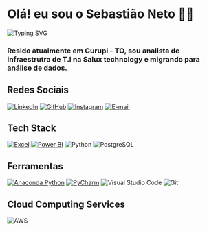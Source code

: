 # Olá! eu sou o Sebastião Neto 👋🏻
[![Typing SVG](https://readme-typing-svg.herokuapp.com/?color=fff&size=35&center=true&vCenter=true&width=1000&lines=Bem+vindo+ao+meu+perfil+do+GitHub!+:%29)](https://git.io/typing-svg)
### Resido atualmente em Gurupi - TO, sou analista de infraestrutra de T.I na Salux technology e migrando para análise de dados.

## Redes Sociais
[![LinkedIn](https://img.shields.io/badge/LinkedIn-0077B5?style=for-the-badge&logo=linkedin&logoColor=fff)](https://www.linkedin.com/in/sebastiaonetolima/)
[![GitHub](https://img.shields.io/badge/GitHub-100000?style=for-the-badge&logo=github&logoColor=white)](https://github.com/netocodedev)
[![Instagram](https://img.shields.io/badge/-Instagram-%23E4405F?style=for-the-badge&logo=instagram&logoColor=white)](https://www.instagram.com/netocode.dev/)
[![E-mail](https://img.shields.io/badge/-Email-000?style=for-the-badge&logo=microsoft-outlook&logoColor=007BFF)](mailto:sebastiaofx@hotmail.com)

## Tech Stack
[![Excel](https://img.shields.io/badge/Excel-217346?style=for-the-badge&logo=microsoft-excel&logoColor=white)](https://www.microsoft.com/en-us/microsoft-365/excel)
[![Power BI](https://img.shields.io/badge/Power_BI-F2C811?style=for-the-badge&logo=power-bi&logoColor=black)](https://powerbi.microsoft.com/)
![Python](https://img.shields.io/badge/python-3670A0?style=for-the-badge&logo=python&logoColor=ffdd54)
![PostgreSQL](https://img.shields.io/badge/PostgreSQL-000?style=for-the-badge&logo=postgresql)

## Ferramentas
[![Anaconda Python](https://img.shields.io/badge/Anaconda_Python-44A833?style=for-the-badge&logo=anaconda&logoColor=white)](https://www.anaconda.com/)
[![PyCharm](https://img.shields.io/badge/PyCharm-000000?style=for-the-badge&logo=pycharm&logoColor=white)](https://www.jetbrains.com/pycharm/)
![Visual Studio Code](https://img.shields.io/badge/-Visual%20Studio%20Code-0D1117?style=for-the-badge&logo=visual-studio-code&logoColor=007ACC&labelColor=0D1117)
![Git](https://img.shields.io/badge/-Git-0D1117?style=for-the-badge&logo=git&labelColor=0D1117)

## Cloud Computing Services
![AWS](https://img.shields.io/badge/AWS-0D1117?style=for-the-badge&logo=amazon-aws&logoColor=white)




